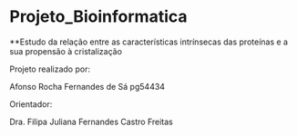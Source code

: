 # Projeto_Bioinformatica
**Estudo da relação entre as características intrínsecas das proteínas e a sua propensão à cristalização

Projeto realizado por:

Afonso Rocha Fernandes de Sá pg54434

Orientador:

Dra. Filipa Juliana Fernandes Castro Freitas

